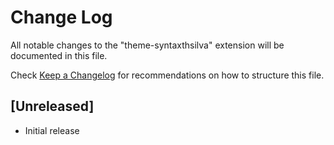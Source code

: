 # Change Log
All notable changes to the "theme-syntaxthsilva" extension will be documented in this file.

Check [Keep a Changelog](http://keepachangelog.com/) for recommendations on how to structure this file.

## [Unreleased]
- Initial release
